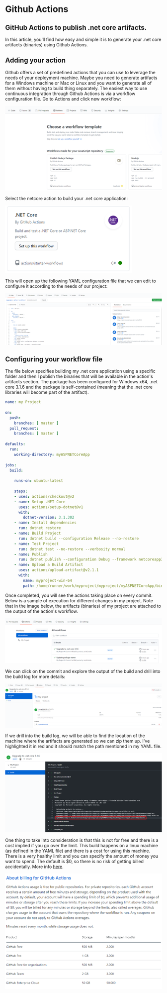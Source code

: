 # Github Actions

## GitHub Actions to publish .net core artifacts.

In this article, you'll find how easy and simple it is to generate your .net core artifacts (binaries) using Github Actions. 

## Adding your action

Github offers a set of predefined actions that you can use to leverage the needs of your deployment machine. Maybe you need to generate artifacts for a Windows machine or Mac or Linux and you want to generate all of them without having to build thing separately. The easiest way to use continuous integration through Github Actions is via a workflow configuration file. Go to Actions and click new workflow:

![](https://github.com/JordiCorbilla/github-actions/raw/master/githubactions.png)

Select the netcore action to build your .net core application:

![](https://github.com/JordiCorbilla/github-actions/raw/master/netcoreaction.png)

This will open up the following YAML configuration file that we can edit to configure it according to the needs of our project:

![](https://github.com/JordiCorbilla/github-actions/raw/master/workflow.png)

## Configuring your workflow file

The file below specifies building my .net core application using a specific folder and then I publish the binaries that will be available in the action's artifacts section. The package has been configured for Windows x64, .net core 3.1.6 and the package is self-contained (meaning that the .net core libraries will become part of the artifact).

```yaml
name: my Project

on:
  push:
    branches: [ master ]
  pull_request:
    branches: [ master ]

defaults:
  run:
    working-directory: myASPNETCoreApp

jobs:
  build:

    runs-on: ubuntu-latest

    steps:
    - uses: actions/checkout@v2
    - name: Setup .NET Core
      uses: actions/setup-dotnet@v1
      with:
        dotnet-version: 3.1.302
    - name: Install dependencies
      run: dotnet restore
    - name: Build Project
      run: dotnet build --configuration Release --no-restore
    - name: Test Project
      run: dotnet test --no-restore --verbosity normal
    - name: Publish
      run: dotnet publish --configuration Debug --framework netcoreapp3.1 --runtime win-x64 --self-contained true
    - name: Upload a Build Artifact
      uses: actions/upload-artifact@v2.1.1
      with:
        name: myproject-win-64
        path: /home/runner/work/myproject/myproject/myASPNETCoreApp/bin/Debug/netcoreapp3.1/win-x64/publish/
```

Once completed, you will see the actions taking place on every commit. Below is a sample of execution for different changes in my project. Note that in the image below, the artifacts (binaries) of my project are attached to the output of the action's workflow.

![](https://github.com/JordiCorbilla/github-actions/raw/master/actionresults.png)

We can click on the commit and explore the output of the build and drill into the build log for more details:

![](https://github.com/JordiCorbilla/github-actions/raw/master/projectartifactis.png)

If we drill into the build log, we will be able to find the location of the machine where the artifacts are generated so we can zip them up. I've highlighted it in red and it should match the path mentioned in my YAML file.

![](https://github.com/JordiCorbilla/github-actions/raw/master/publishprocedure.png)

One thing to take into consideration is that this is not for free and there is a cost implied if you go over the limit. This build happens on a linux machine (as defined in the YAML file) and there is a cost for using this machine. There is a very healthy limit and you can specify the amount of money you want to spend. The default is $0, so there is no risk of getting billed accidentally. More info [here](https://docs.github.com/en/github/setting-up-and-managing-billing-and-payments-on-github/about-billing-for-github-actions).

![](https://github.com/JordiCorbilla/github-actions/raw/master/aboutbilling.png)
